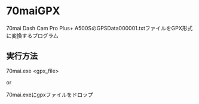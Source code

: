 # 70maiGPX
70mai Dash Cam Pro Plus+ A500SのGPSData000001.txtファイルをGPX形式に変換するプログラム

## 実行方法

70mai.exe &lt;gpx_file>

or

70mai.exeにgpxファイルをドロップ
